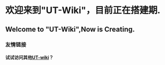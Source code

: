 # 欢迎来到"UT-Wiki"，目前正在搭建期.
## Welcome to "UT-Wiki",Now is Creating.
### 友情链接
#### 试试访问其他[UT-wiki](../links/)？
